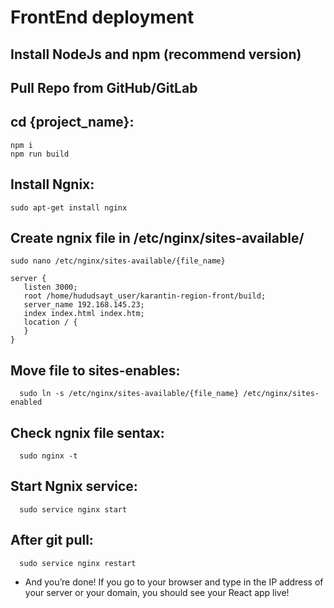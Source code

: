 # FrontEnd deployment

## Install NodeJs and npm (recommend version) 

## Pull Repo from GitHub/GitLab

## cd {project_name}:
    npm i
    npm run build

## Install Ngnix:
    sudo apt-get install nginx

## Create ngnix file in /etc/nginx/sites-available/
    sudo nano /etc/nginx/sites-available/{file_name}
  
  ```
  server {
     listen 3000;
     root /home/hududsayt_user/karantin-region-front/build;
     server_name 192.168.145.23;
     index index.html index.htm;
     location / {
     }
  }
  ```
## Move file to sites-enables:
      sudo ln -s /etc/nginx/sites-available/{file_name} /etc/nginx/sites-enabled

## Check ngnix file sentax:
      sudo nginx -t

## Start Ngnix service:
      sudo service nginx start

## After git pull:
      sudo service nginx restart


  - And you’re done! If you go to your browser and type in the IP address of your server or your domain, you should see your React app live!
